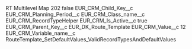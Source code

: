 <?xml version="1.0" encoding="UTF-8"?>
<CustomMetadata xmlns="http://soap.sforce.com/2006/04/metadata" xmlns:xsi="http://www.w3.org/2001/XMLSchema-instance" xmlns:xsd="http://www.w3.org/2001/XMLSchema">
    <label>RT Multilevel Map 202</label>
    <protected>false</protected>
    <values>
        <field>EUR_CRM_Child_Key__c</field>
        <value xsi:type="xsd:string">EUR_CRM_Planning_Period__c</value>
    </values>
    <values>
        <field>EUR_CRM_Class_name__c</field>
        <value xsi:type="xsd:string">EUR_CRM_RecordTypeHelper</value>
    </values>
    <values>
        <field>EUR_CRM_Is_Active__c</field>
        <value xsi:type="xsd:boolean">true</value>
    </values>
    <values>
        <field>EUR_CRM_Parent_Key__c</field>
        <value xsi:type="xsd:string">EUR_DK_Route_Template</value>
    </values>
    <values>
        <field>EUR_CRM_Value__c</field>
        <value xsi:type="xsd:string">12</value>
    </values>
    <values>
        <field>EUR_CRM_Variable_name__c</field>
        <value xsi:type="xsd:string">RouteTemplate_SetDefaultValues_ValidRecordTypesAndDefaultValues</value>
    </values>
</CustomMetadata>
